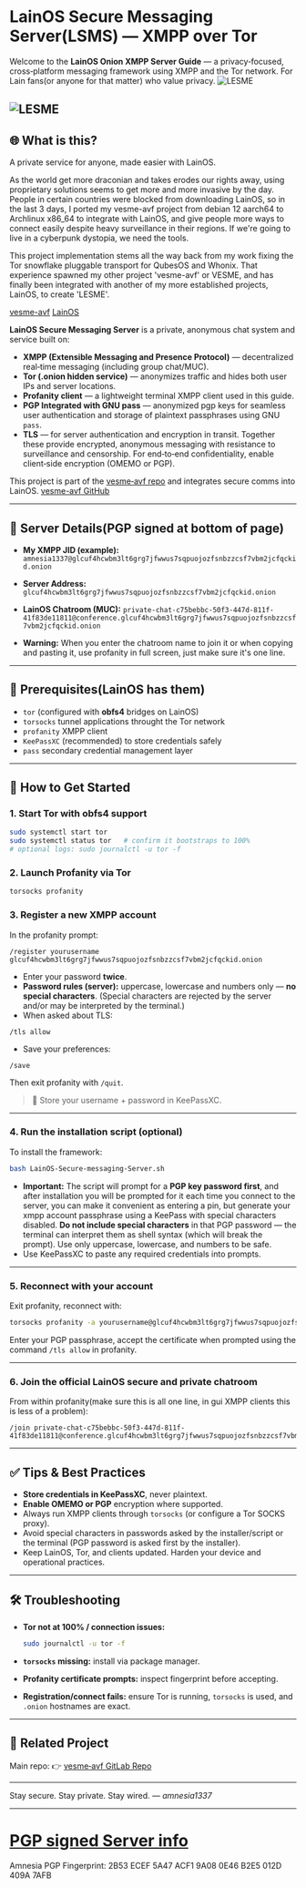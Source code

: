 # LainOS Secure Messaging Server(LSMS) — XMPP over Tor

Welcome to the **LainOS Onion XMPP Server Guide** — a privacy‑focused, cross‑platform messaging framework using XMPP and the Tor network. For Lain fans(or anyone for that matter) who value privacy.
![LESME](https://gitlab.com/lainos/lainos-onion-xmpp-server-guide/-/raw/main/lesme_12.png?ref_type=heads)

![LESME](https://gitlab.com/lainos/lainos-onion-xmpp-server-guide/-/raw/main/lesme9.png?ref_type=heads)
---

## 🌐 What is this?

A private service for anyone, made easier with LainOS.

As the world get more draconian and takes erodes our rights away, using proprietary solutions seems to get more and more invasive by the day. People in certain countries were blocked from downloading LainOS, so in the last 3 days, I ported my vesme-avf project from debian 12 aarch64 to Archlinux x86_64 to integrate with LainOS, and give people more ways to connect easily despite heavy surveillance in their regions. If we're going to live in a cyberpunk dystopia, we need the tools.

This project implementation stems all the way back from my work fixing the Tor snowflake pluggable transport for QubesOS and Whonix. That experience spawned my other project 'vesme-avf' or VESME, and has finally been integrated with another of my more established projects, LainOS, to create 'LESME'.

[vesme-avf](https://github.com/amnesia1337/vesme-avf/tree/main)
[LainOS](https://github.com/The-LainOS-Project)



**LainOS Secure Messaging Server** is a private, anonymous chat system and service built on:

* **XMPP (Extensible Messaging and Presence Protocol)** — decentralized real‑time messaging (including group chat/MUC).
* **Tor (.onion hidden service)** — anonymizes traffic and hides both user IPs and server locations.
* **Profanity client** — a lightweight terminal XMPP client used in this guide.
* **PGP Integrated with GNU pass** — anonymized pgp keys for seamless user authentication and storage of plaintext passphrases using GNU `pass`.
* **TLS** — for server authentication and encryption in transit.
Together these provide encrypted, anonymous messaging with resistance to surveillance and censorship. For end‑to‑end confidentiality, enable client‑side encryption (OMEMO or PGP).

This project is part of the [vesme‑avf repo](https://gitlab.com/amnesia1337/vesme-avf) and integrates secure comms into LainOS. [vesme-avf GitHub](https://github.com/amnesia1337/vesme-avf/tree/main)

---

## 🔐 Server Details(PGP signed at bottom of page)

* **My XMPP JID (example):**
  `amnesia1337@glcuf4hcwbm3lt6grg7jfwwus7sqpuojozfsnbzzcsf7vbm2jcfqckid.onion`

* **Server Address:**
  `glcuf4hcwbm3lt6grg7jfwwus7sqpuojozfsnbzzcsf7vbm2jcfqckid.onion`

* **LainOS Chatroom (MUC):**
  `private-chat-c75bebbc-50f3-447d-811f-41f83de11811@conference.glcuf4hcwbm3lt6grg7jfwwus7sqpuojozfsnbzzcsf7vbm2jcfqckid.onion`

* **Warning:** When you enter the chatroom name to join it or when copying and pasting it, use profanity in full screen, just make sure it's one line.

---

## 🧰 Prerequisites(LainOS has them)

* `tor` (configured with **obfs4** bridges on LainOS)
* `torsocks` tunnel applications throught the Tor network
* `profanity` XMPP client
* `KeePassXC` (recommended) to store credentials safely
* `pass` secondary credential management layer
---

## 🚀 How to Get Started

### 1. Start Tor with obfs4 support

```bash
sudo systemctl start tor
sudo systemctl status tor   # confirm it bootstraps to 100%
# optional logs: sudo journalctl -u tor -f
```

### 2. Launch Profanity via Tor

```bash
torsocks profanity
```

### 3. Register a new XMPP account

In the profanity prompt:

```profanity
/register yourusername glcuf4hcwbm3lt6grg7jfwwus7sqpuojozfsnbzzcsf7vbm2jcfqckid.onion
```

* Enter your password **twice**.
* **Password rules (server):** uppercase, lowercase and numbers only — **no special characters**.
  (Special characters are rejected by the server and/or may be interpreted by the terminal.)
* When asked about TLS:

```profanity
/tls allow
```

* Save your preferences:

```profanity
/save
```
 Then exit profanity with `/quit`.

> 🔐 Store your username + password in KeePassXC.

---

### 4. Run the installation script (optional)

To install the framework:

```bash
bash LainOS-Secure-messaging-Server.sh
```

* **Important:** The script will prompt for a **PGP key password first**, and after installation you will be prompted for it each time you connect to the server, you can make it convenient as entering a pin, but generate your xmpp account passphrase using a KeePass with special characters disabled.
  **Do not include special characters** in that PGP password — the terminal can interpret them as shell syntax (which will break the prompt). Use only uppercase, lowercase, and numbers to be safe.
* Use KeePassXC to paste any required credentials into prompts.

---


### 5. Reconnect with your account

Exit profanity, reconnect with:

```bash
torsocks profanity -a yourusername@glcuf4hcwbm3lt6grg7jfwwus7sqpuojozfsnbzzcsf7vbm2jcfqckid.onion
```

Enter your PGP passphrase, accept the certificate when prompted using the command `/tls allow` in profanity.

---

### 6. Join the official LainOS secure and private chatroom

From within profanity(make sure this is all one line, in gui XMPP clients this is less of a problem):

```profanity
/join private-chat-c75bebbc-50f3-447d-811f-41f83de11811@conference.glcuf4hcwbm3lt6grg7jfwwus7sqpuojozfsnbzzcsf7vbm2jcfqckid.onion
```

---

## ✅ Tips & Best Practices

* **Store credentials in KeePassXC**, never plaintext.
* **Enable OMEMO or PGP** encryption where supported.
* Always run XMPP clients through `torsocks` (or configure a Tor SOCKS proxy).
* Avoid special characters in passwords asked by the installer/script or the terminal (PGP password is asked first by the installer).
* Keep LainOS, Tor, and clients updated. Harden your device and operational practices.

---

## 🛠 Troubleshooting

* **Tor not at 100% / connection issues:**

  ```bash
  sudo journalctl -u tor -f
  ```
* **`torsocks` missing:** install via package manager.
* **Profanity certificate prompts:** inspect fingerprint before accepting.
* **Registration/connect fails:** ensure Tor is running, `torsocks` is used, and `.onion` hostnames are exact.

---

## 🧪 Related Project

Main repo: 👉 [vesme‑avf GitLab Repo](https://gitlab.com/amnesia1337/vesme-avf)

---

Stay secure. Stay private. Stay wired.
*— amnesia1337*

---

# [**PGP signed Server info**](https://pixeldrain.com/d/YDPhuKvf/LainOS-Secure-Messaging-Server-Info-Signed-Message.txt)

Amnesia PGP Fingerprint: 2B53 ECEF 5A47 ACF1 9A08 0E46 B2E5 012D 409A 7AFB



